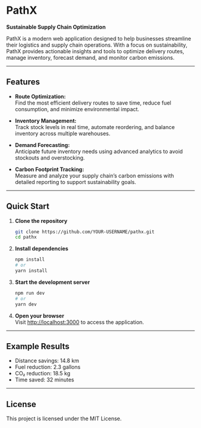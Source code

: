 # PathX

**Sustainable Supply Chain Optimization**

PathX is a modern web application designed to help businesses streamline their logistics and supply chain operations. With a focus on sustainability, PathX provides actionable insights and tools to optimize delivery routes, manage inventory, forecast demand, and monitor carbon emissions.

---

## Features

- **Route Optimization:**  
  Find the most efficient delivery routes to save time, reduce fuel consumption, and minimize environmental impact.

- **Inventory Management:**  
  Track stock levels in real time, automate reordering, and balance inventory across multiple warehouses.

- **Demand Forecasting:**  
  Anticipate future inventory needs using advanced analytics to avoid stockouts and overstocking.

- **Carbon Footprint Tracking:**  
  Measure and analyze your supply chain’s carbon emissions with detailed reporting to support sustainability goals.

---

## Quick Start

1. **Clone the repository**
   ```sh
   git clone https://github.com/YOUR-USERNAME/pathx.git
   cd pathx
   ```

2. **Install dependencies**
   ```sh
   npm install
   # or
   yarn install
   ```

3. **Start the development server**
   ```sh
   npm run dev
   # or
   yarn dev
   ```

4. **Open your browser**  
   Visit [http://localhost:3000](http://localhost:3000) to access the application.

---

## Example Results

- Distance savings: 14.8 km  
- Fuel reduction: 2.3 gallons  
- CO₂ reduction: 18.5 kg  
- Time saved: 32 minutes

---

## License

This project is licensed under the MIT License.
